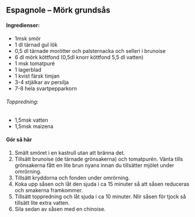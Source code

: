 ## Espagnole – Mörk grundsås

#### Ingredienser:
* 1msk smör
* 1 dl tärnad gul lök
* 0,5 dl tärnade morötter och palsternacka och selleri i brunoise
* 6 dl mörk köttfond (0,5dl knorr köttfond 5,5 dl vatten)
* 1 msk tomatpuré
* 1 lagerblad
* 1 kvist färsk timjan
* 3-4 stjälkar av persilja
* 7-8 hela svartpepparkorn

###### Toppredning:
* 1,5msk vatten
* 1,5msk maizena

#### Gör så här
1. Smält smöret i en kastrull utan att bränna det.
2. Tillsätt brunoise (de tärnade grönsakerna) och tomatpurén. Vänta tills grönsakerna fått en
lite brun nyans innan du tillsätter mjölet under omrörning.
3. Tillsätt kryddorna och fonden under omrörning.
4. Koka upp såsen och låt den sjuda i ca 15 minuter så att såsen reduceras och smakerna
framkommer.
5. Tillsätt toppredning och låt sjuda i ca 10 minuter. Nlir såsen för tjock så tillsätt lite extra
vatten.
6. Sila sedan av såsen med en chinoise.
